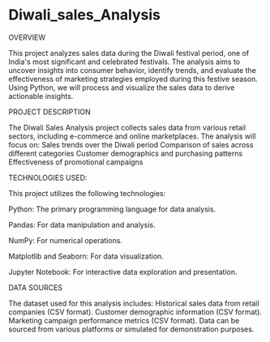 # Diwali_sales_Analysis

OVERVIEW

This project analyzes sales data during the Diwali festival period, one of India's most significant and celebrated festivals. The analysis aims to uncover insights into consumer behavior, identify trends, and evaluate the effectiveness of marketing strategies employed during this festive season. Using Python, we will process and visualize the sales data to derive actionable insights.


PROJECT DESCRIPTION

The Diwali Sales Analysis project collects sales data from various retail sectors, including e-commerce and online marketplaces.
The analysis will focus on:
Sales trends over the Diwali period
Comparison of sales across different categories
Customer demographics and purchasing patterns
Effectiveness of promotional campaigns

TECHNOLOGIES USED:

This project utilizes the following technologies:

Python: The primary programming language for data analysis.

Pandas: For data manipulation and analysis.

NumPy: For numerical operations.

Matplotlib and Seaborn: For data visualization.

Jupyter Notebook: For interactive data exploration and presentation.

DATA SOURCES

The dataset used for this analysis includes:
Historical sales data from retail companies (CSV format).
Customer demographic information (CSV format).
Marketing campaign performance metrics (CSV format).
Data can be sourced from various platforms or simulated for demonstration purposes.
